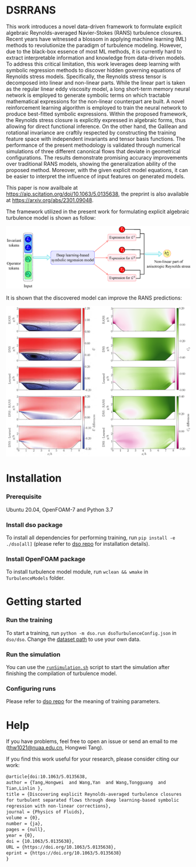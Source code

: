 # DSRRANS

This work introduces a novel data-driven framework to formulate explicit algebraic Reynolds-averaged Navier-Stokes (RANS) turbulence closures. Recent years have witnessed a blossom in applying machine learning (ML) methods to revolutionize the paradigm of turbulence modeling. However, due to the black-box essence of most ML methods, it is currently hard to extract interpretable information and knowledge from data-driven models. To address this critical limitation, this work leverages deep learning with symbolic regression methods to discover hidden governing equations of Reynolds stress models. Specifically, the Reynolds stress tensor is decomposed into linear and non-linear parts. While the linear part is taken as the regular linear eddy viscosity model, a long short-term memory neural network is employed to generate symbolic terms on which tractable mathematical expressions for the non-linear counterpart are built. A novel reinforcement learning algorithm is employed to train the neural network to produce best-fitted symbolic expressions. Within the proposed framework, the Reynolds stress closure is explicitly expressed in algebraic forms, thus allowing for direct functional inference. On the other hand, the Galilean and rotational invariance are craftily respected by constructing the training feature space with independent invariants and tensor basis functions. The performance of the present methodology is validated through numerical simulations of three different canonical flows that deviate in geometrical configurations. The results demonstrate promising accuracy improvements over traditional RANS models, showing the generalization ability of the proposed method. Moreover, with the given explicit model equations, it can be easier to interpret the influence of input features on generated models.

This paper is now availbale at https://aip.scitation.org/doi/10.1063/5.0135638, the preprint is also available at https://arxiv.org/abs/2301.09048.

The framework utilized in the present work for formulating explicit algebraic turbulence model is shown as follow:

![framework](./fig/framework.png)

It is shown that the discovered model can improve the RANS predictions:

![case_0p8_Up_comparison](./fig/case_0p8_Up_comparison.png)

# Installation

### Prerequisite 

Ubuntu 20.04, OpenFOAM-7 and Python 3.7

### Install dso package

To install all dependencies for performing training, run `pip install -e ./dso[all]` (please refer to [dso repo](https://github.com/brendenpetersen/deep-symbolic-optimization) for installation details).


### Install OpenFOAM package

To install turbulence model module, run `wclean && wmake` in `TurbulenceModels` folder.

# Getting started

### Run the training

To start a training, run `python -m dso.run dsoTurbulenceConfig.json` in `dso/dso`. Change the [dataset path](https://github.com/thw1021/DSRRANS/blob/d35a2d2bf1ffc338d8334b8f2963258e5f40f737/dso/dso/task/regression/regression.py#L494-L498) to use your own data.

### Run the simulation

You can use the [`runSimulation.sh`](https://github.com/thw1021/DSRRANS/blob/main/turbulenceCases/testing/runSimulation.sh) script to start the simulation after finishing the compilation of turbulence model.

### Configuring runs

Please refer to [dso repo](https://github.com/brendenpetersen/deep-symbolic-optimization) for the meaning of training parameters.

# Help

If you have problems, feel free to open an issue or send an email to me (thw1021@nuaa.edu.cn, Hongwei Tang).


If you find this work useful for your research, please consider citing our work:
```
@article{doi:10.1063/5.0135638,
author = {Tang,Hongwei  and Wang,Yan  and Wang,Tongguang  and Tian,Linlin },
title = {Discovering explicit Reynolds-averaged turbulence closures for turbulent separated flows through deep learning-based symbolic regression with non-linear corrections},
journal = {Physics of Fluids},
volume = {0},
number = {ja},
pages = {null},
year = {0},
doi = {10.1063/5.0135638},
URL = {https://doi.org/10.1063/5.0135638},
eprint = {https://doi.org/10.1063/5.0135638}
}
```
